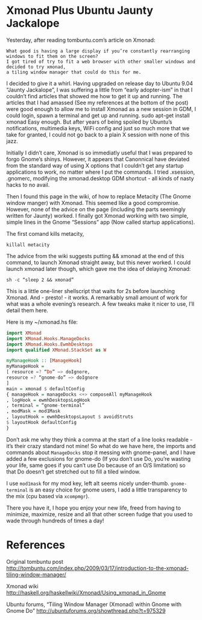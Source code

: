 # Xmonad Plus Ubuntu Jaunty Jackalope

Yesterday, after reading tombuntu.com’s article on Xmonad:

    What good is having a large display if you’re constantly rearranging windows to fit them on the screen?
    I got tired of try to fit a web browser with other smaller windows and decided to try xmonad,
    a tiling window manager that could do this for me.

I decided to give it a whirl. Having upgraded on release day to Ubuntu 9.04 “Jaunty Jackalope”, I was suffering a little from “early adopter-ism” in that I couldn’t find articles that showed me how to get it up and running.
The articles that I had amassed (See my references at the bottom of the post) were good enough to allow me to install Xmonad as a new session in GDM, I could login, spawn a terminal and get up and running.
sudo apt-get install xmonad
Easy enough. But after years of being spoiled by Ubuntu’s notifications, multimedia keys, WiFi config and just so much more that we take for granted, I could not go back to a plain X session with none of this jazz.

Initially I didn’t care, Xmonad is so immediatly useful that I was prepared to forgo Gnome’s shinys. However, it appears that Canonnical have deviated from the standard way of using X options that I couldn’t get any startup applications to work, no matter where I put the commands. I tried .xsession, .gnomerc, modifying the xmonad.desktop GDM shortcut - all kinds of nasty hacks to no avail.

Then I found this page in the wiki, of how to replace Metacity (The Gnome window manger) with Xmonad. This seemed like a good compromise. However, none of the advice on the page (including the parts seemingly written for Jaunty) worked.
I finally got Xmonad working with two simple, simple lines in the Gnome “Sessions” app (Now called startup applications).

The first comand kills metacity,

    killall metacity
The advice from the wiki suggests putting && xmonad at the end of this command, to launch Xmonad straight away,
but this never worked. I could launch xmonad later though, which gave me the idea of delaying Xmonad:

    sh -c “sleep 2 && xmonad”

This is a little one-liner shellscript that waits for 2s before launching Xmonad.
And - presto! - it works. A remarkably small amount of work for what was a whole evening’s research.
A few tweaks make it nicer to use, I’ll detail them here.

Here is my ~/xmonad.hs file:
```haskell
import XMonad
import XMonad.Hooks.ManageDocks
import XMonad.Hooks.EwmhDesktops
import qualified XMonad.StackSet as W

myManageHook :: [ManageHook]
myManageHook =
[ resource =? “Do” —> doIgnore,
resource =? “gnome-do” —> doIgnore
]
main = xmonad $ defaultConfig
{ manageHook = manageDocks <+> composeAll myManageHook
, logHook = ewmhDesktopsLogHook
, terminal = “gnome-terminal”
, modMask = mod1Mask
, layoutHook = ewmhDesktopsLayout $ avoidStruts
$ layoutHook defaultConfig
}
```

Don’t ask me why they think a comma at the start of a line looks readable - it’s their crazy standard not mine!
So what do we have here, the imports and commands about `ManageDocks` stop it messing with gnome-panel,
and I have added a few exclusions for gnome-do (If you don’t use Do, you’re wasting your life,
same goes if you can’t use Do because of an O/S limitation) so that Do doesn’t get stretched out to fill a tiled window.

I use `mod1mask` for my mod key, left alt seems nicely under-thumb. `gnome-terminal` is an easy choice for
gnome users, I add a little transparency to the mix (cpu based via `xcompmgr`).

There you have it, I hope you enjoy your new life, freed from having to minimize, maximize,
resize and all that other screen fudge that you used to wade through hundreds of times a day!


# References

Original tombuntu post
http://tombuntu.com/index.php/2009/03/17/introduction-to-the-xmonad-tiling-window-manager/

Xmonad wiki
http://haskell.org/haskellwiki/Xmonad/Using_xmonad_in_Gnome

Ubuntu forums, “Tiling Window Manager (Xmonad) within Gnome with Gnome Do”
http://ubuntuforums.org/showthread.php?t=975329
